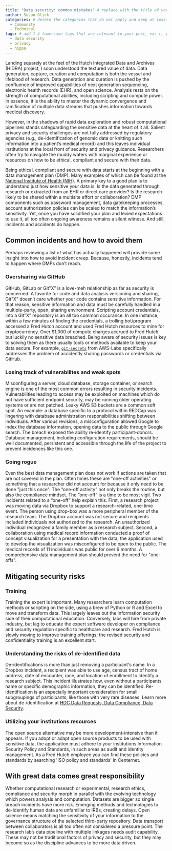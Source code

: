 ```yaml
---
title: "Data security: common mistakes" # replace with the title of your post, a short catchy description to entice readers
author: Susan Glick
categories: # delete the categories that do not apply and keep at least one
  - Community
  - Technical
tags: # add 1-4 lowercase tags that are relevant to your post, ex: r, python, genomics, workflows
  - data security
  - privacy
  - hippa
---
```

Landing squarely at the feet of the Hutch Integrated Data and Archives (HIDRA) project, I soon understood the textured value of data.  Data generation, capture, curation and computation is both the vessel and lifeblood of research.  Data generation and curation is pushed by the confluence of improved capabilities of next generation sequencing, electronic health records (EHR), and open science.  Analysis rests on the strength of computational abilities, including scripting and compute power.  In essence, it is the ability to master the dynamic convergence and ramification of multiple data streams that pushes information towards medical discovery.

However, in the shadows of rapid data exploration and robust computational pipelines stands safeguarding the sensitive data at the heart of it all.  Salient privacy and security challenges are not fully addressed by regulatory agencies (e.g., de-identification of genomic data or knitting such information into a patient’s medical record) and this leaves individual institutions at the local front of security and privacy guidance.  Researchers often try to navigate the muddy waters with marginal experience or resources on how to be ethical, compliant and secure with their data.

Being ethical, compliant and secure with data starts at the beginning with a data management plan (DMP). Many examples of which can be found at the [National Institute of Health (NIH)](https://osp.od.nih.gov/scientific-sharing/nih-data-management-and-sharing-activities-related-to-public-access-and-open-science/).  A primary key to a good plan is to understand just how sensitive your data is.  Is the data generated through research or extracted from an EHR or direct care provider? Is the research likely to be shared within a multisite effort or collaboration?  DMP components such as password management, data gatekeeping processes, account authorization policies can be scaled to match the information’s sensitivity.  Yet, once you have solidified your plan and levied expectations to use it, all too often ongoing awareness remains a silent witness. And still, incidents and accidents do happen.

## Common incidents and how to avoid them
Perhaps reviewing a list of what has actually happened will provide some insight into how to avoid incident creep.  Because, honestly, incidents tend to happen where DMPs don’t reach.

### Oversharing via GitHub
GitHub, GitLab or Git”X” is a love-meh relationship as far as security is concerned.  A favorite for code and data analysis versioning and sharing, Git”X” doesn’t care whether your code contains sensitive information.  For that reason, sensitive information and data must be carefully handled in a multiple-party, open, sharing environment. Scripting account credentials, into a Git”X” repository is an all too common occurance.  In one instance, within a few minutes of finding the credentials, a trolling bot/program accessed a Fred Hutch account and used Fred Hutch resources to mine for cryptocurrency.  Over $1,000 of compute charges accrued to Fred Hutch, but luckily no sensitive data breached. Being aware of security issues is key to solving them as there usually tools or methods available to keep your data secure. For example, [`git-secrets`](https://github.com/awslabs/git-secrets) from AWS-Labs specifically addresses the problem of accidently sharing passwords or credentials via GitHub.

### Losing track of vulnerabilites and weak spots
Misconfiguring a server, cloud database, storage container, or search engine is one of the most common errors resulting in security incidents.  Vulnerabilities leading to access may be exploited on machines which do not have sufficient endpoint security, may be running older operating systems or are not patched.  Leaky AWS S3 buckets are a common soft spot.  An example: a database specific to a protocol within REDCap was lingering with database administration responsibilities shifting between individuals.  After various revisions, a misconfiguration allowed Google to index the database information, opening data to the public through Google search. The breach exposed the ability re-identify participant-donors. Database management, including configuration requirements, should be well documented, persistent and accessible through the life of the project to prevent incidences like this one.

### Going rogue
Even the best data management plan does not work if actions are taken that are not covered in the plan. Often times these are "one-off activities" or something that a researcher did not account for because it only need to be done "just this once". The “one-off activity” not only breaks the routine, but also the compliance mindset.  The “one-off” is a time to be most vigil.  Two incidents related to a “one-off” help explain this.  First, a research project was moving data via Dropbox to support a research-related, one-time event. The person using drop-box was a more peripheral member of the research team. The Dropbox account was not secure and recipients included individuals not authorized to the research.  An unauthorized individual recognized a family member as a research subject.  Second, a collaboration using medical record information conducted a proof of concept visualization for a presentation with the data; the application used to develop the visualization was misconfigured to be open to the public.  The medical records of 11 individuals was public for over 9 months. A comprehensive data management plan should prevent the need for "one-offs".

## Mitigating security risks
### Training
Training the expert is important.  Many researchers learn computation methods or scripting on the side, using a brew of Python or R and Excel to move and transform data. This largely leaves out the information security side of their computational education. Conversely, labs will hire from private industry, but lag to educate the expert software developer on compliance and security regulation specific to healthcare and research.  Fred Hutch is slowly moving to improve training offerings; the revised security and confidentiality training is an excellent start. 

### Understanding the risks of de-identified data
De-identifications is more than just removing a participant's name.  In a Dropbox incident, a recipient was able to use age, census tract of home address, date of encounter, race, and location of enrollment to identify a research subject. This incident illustrates how, even without a participants name or specific demographic information, they can be identified. Re-identification is an especially important consideration for small subgroupings of participants, like those with very rare diseases. Learn more about de-identification at [HDC Data Requests, Data Compliance, Data Security](https://extranet.fredhutch.org/en/u/hdc.html).

### Utilizing your institutions resources
The open source alternative may be more development-intensive than it appears.  If you adopt or adapt open source products to be used with sensitive data, the application must adhere to your institutions Information Security Policy and Standards, in such areas as audit and identity management.  As a Fred Hutch employee you can find these policies and standards by searching 'ISO policy and standards' in Centernet.

## With great data comes great responsibility
Whether computational research or experimental, research ethics, compliance and security morph in parallel with the evolving technology which powers analysis and computation.  Datasets are bigger so single breach incidents have more risk. Emerging methods and technologies to de-identify human data are unfamiliar to IRBs, creating delays.  Open science means matching the sensitivity of your information to the governance structure of the selected third-party repository.  Data transport between collaborators is all too often not considered a pressure point.  The research lab’s data pipeline with multiple linkages needs audit capability.  These may not be traditional factors of privacy and security, but they may become so as the discipline advances to be more data driven.
